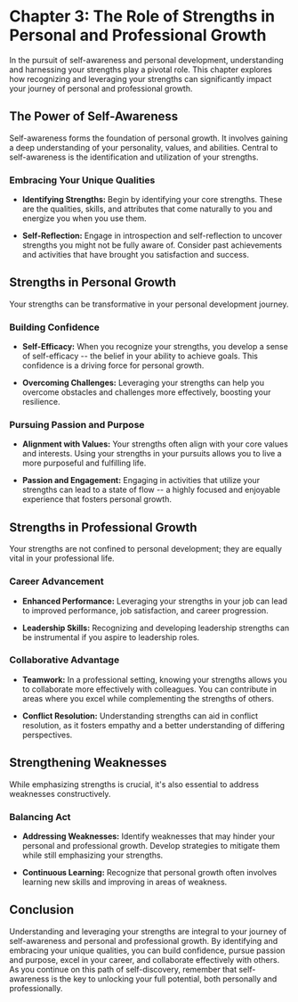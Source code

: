 Chapter 3: The Role of Strengths in Personal and Professional Growth
====================================================================

In the pursuit of self-awareness and personal development, understanding and harnessing your strengths play a pivotal role. This chapter explores how recognizing and leveraging your strengths can significantly impact your journey of personal and professional growth.

The Power of Self-Awareness
---------------------------

Self-awareness forms the foundation of personal growth. It involves gaining a deep understanding of your personality, values, and abilities. Central to self-awareness is the identification and utilization of your strengths.

### Embracing Your Unique Qualities

* **Identifying Strengths:** Begin by identifying your core strengths. These are the qualities, skills, and attributes that come naturally to you and energize you when you use them.

* **Self-Reflection:** Engage in introspection and self-reflection to uncover strengths you might not be fully aware of. Consider past achievements and activities that have brought you satisfaction and success.

Strengths in Personal Growth
----------------------------

Your strengths can be transformative in your personal development journey.

### Building Confidence

* **Self-Efficacy:** When you recognize your strengths, you develop a sense of self-efficacy -- the belief in your ability to achieve goals. This confidence is a driving force for personal growth.

* **Overcoming Challenges:** Leveraging your strengths can help you overcome obstacles and challenges more effectively, boosting your resilience.

### Pursuing Passion and Purpose

* **Alignment with Values:** Your strengths often align with your core values and interests. Using your strengths in your pursuits allows you to live a more purposeful and fulfilling life.

* **Passion and Engagement:** Engaging in activities that utilize your strengths can lead to a state of flow -- a highly focused and enjoyable experience that fosters personal growth.

Strengths in Professional Growth
--------------------------------

Your strengths are not confined to personal development; they are equally vital in your professional life.

### Career Advancement

* **Enhanced Performance:** Leveraging your strengths in your job can lead to improved performance, job satisfaction, and career progression.

* **Leadership Skills:** Recognizing and developing leadership strengths can be instrumental if you aspire to leadership roles.

### Collaborative Advantage

* **Teamwork:** In a professional setting, knowing your strengths allows you to collaborate more effectively with colleagues. You can contribute in areas where you excel while complementing the strengths of others.

* **Conflict Resolution:** Understanding strengths can aid in conflict resolution, as it fosters empathy and a better understanding of differing perspectives.

Strengthening Weaknesses
------------------------

While emphasizing strengths is crucial, it's also essential to address weaknesses constructively.

### Balancing Act

* **Addressing Weaknesses:** Identify weaknesses that may hinder your personal and professional growth. Develop strategies to mitigate them while still emphasizing your strengths.

* **Continuous Learning:** Recognize that personal growth often involves learning new skills and improving in areas of weakness.

Conclusion
----------

Understanding and leveraging your strengths are integral to your journey of self-awareness and personal and professional growth. By identifying and embracing your unique qualities, you can build confidence, pursue passion and purpose, excel in your career, and collaborate effectively with others. As you continue on this path of self-discovery, remember that self-awareness is the key to unlocking your full potential, both personally and professionally.
